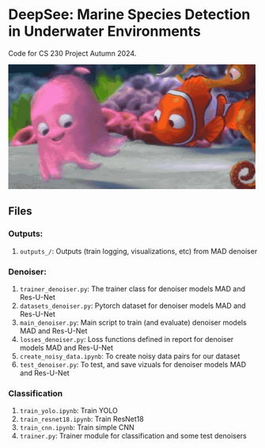 # DeepSee: Marine Species Detection in Underwater Environments
Code for CS 230 Project Autumn 2024.

![](misc/finding-nemo-movies.gif)

## Files
### Outputs:
1. `outputs_/`: Outputs (train logging, visualizations, etc) from MAD denoiser
### Denoiser:
1. `trainer_denoiser.py`: The trainer class for denoiser models MAD and Res-U-Net
2. `datasets_denoiser.py`: Pytorch dataset for denoiser models MAD and Res-U-Net
3. `main_denoiser.py`: Main script to train (and evaluate) denoiser models MAD and Res-U-Net
4. `losses_denoiser.py`: Loss functions defined in report for denoiser models MAD and Res-U-Net
5. `create_noisy_data.ipynb`: To create noisy data pairs for our dataset
6. `test_denoiser.py`: To test, and save vizuals for denoiser models MAD and Res-U-Net

### Classification
1. `train_yolo.ipynb`: Train YOLO
2. `train_resnet18.ipynb`: Train ResNet18
3. `train_cnn.ipynb`: Train simple CNN
4. `trainer.py`: Trainer module for classification and some test denoisers

